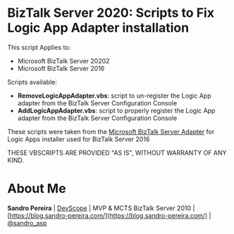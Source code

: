 # BizTalk Server 2020: Scripts to Fix Logic App Adapter installation
This script Applies to:
* Microsoft BizTalk Server 20202
* Microsoft BizTalk Server 2016

Scripts available:
* **RemoveLogicAppAdapter.vbs**: script to un-register the Logic App adapter from the BizTalk Server Configuration Console
* **AddLogicAppAdapter.vbs**: script to properly register the Logic App adapter from the BizTalk Server Configuration Console
 
These scripts were taken from the [Microsoft BizTalk Server Adapter](https://www.microsoft.com/en-us/download/details.aspx?id=54287) for Logic Apps installer used for BizTalk Server 2016
 
THESE VBSCRIPTS ARE PROVIDED "AS IS", WITHOUT WARRANTY OF ANY KIND.

# About Me
**Sandro Pereira** | [DevScope](http://www.devscope.net/) | MVP & MCTS BizTalk Server 2010 | [https://blog.sandro-pereira.com/](https://blog.sandro-pereira.com/) | [@sandro_asp](https://twitter.com/sandro_asp)
